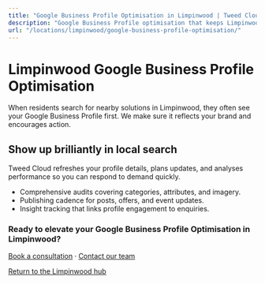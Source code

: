 ```yaml
---
title: "Google Business Profile Optimisation in Limpinwood | Tweed Cloud"
description: "Google Business Profile optimisation that keeps Limpinwood listings accurate and engaging."
url: "/locations/limpinwood/google-business-profile-optimisation/"
---
```


# Limpinwood Google Business Profile Optimisation

When residents search for nearby solutions in Limpinwood, they often see your Google Business Profile first. We make sure it reflects your brand and encourages action.

## Show up brilliantly in local search

Tweed Cloud refreshes your profile details, plans updates, and analyses performance so you can respond to demand quickly.

- Comprehensive audits covering categories, attributes, and imagery.
- Publishing cadence for posts, offers, and event updates.
- Insight tracking that links profile engagement to enquiries.

### Ready to elevate your Google Business Profile Optimisation in Limpinwood?

[Book a consultation](/consultation/) · [Contact our team](/contact/)

[Return to the Limpinwood hub](/locations/limpinwood/)
